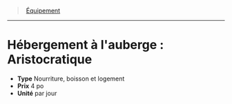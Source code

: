 ﻿---
!Equipment
Type: Nourriture, boisson et logement
Price: 4 po
Unity: par jour
Id: equipment_hd.md#hébergement-à-lauberge--aristocratique
ParentLink: equipment_hd.md#Équipement
Name: "Hébergement à l'auberge : Aristocratique"
ParentName: Équipement
NameLevel: 1
---
> [Équipement](hd_equipment.md)

---

# Hébergement à l'auberge : Aristocratique

- **Type** Nourriture, boisson et logement
- **Prix** 4 po
- **Unité** par jour

